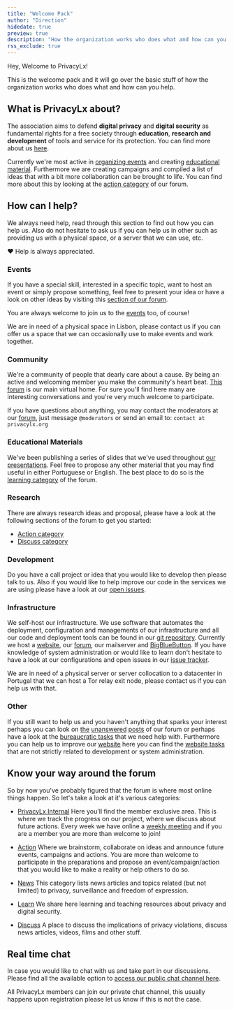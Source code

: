 ```yaml
---
title: "Welcome Pack"
author: "Direction"
hidedate: true
preview: true
description: "How the organization works who does what and how can you help."
rss_exclude: true
---
```

Hey, Welcome to PrivacyLx!

This is the welcome pack and it will go over the basic stuff of how the
organization works who does what and how can you help.

## What is PrivacyLx about?

The association aims to defend **digital privacy** and **digital security** as
fundamental rights for a free society through **education**, **research and
development** of tools and service for its protection. You can find more about
us [here](https://privacylx.org/en/about/about-us).

Currently we're most active in [organizing events](https://privacylx.org/events/)
and creating [educational material](https://privacylx.org/resources/).
Furthermore we are creating campaigns and compiled a list of ideas that with a
bit more collaboration can be brought to life. You can find more about this by
looking at the [action category](https://cafe.privacylx.org/c/action) of our
forum.

## How can I help?

We always need help, read through this section to find out how you can help us.
Also do not hesitate to ask us if you can help us in other such as providing us
with a physical space, or a server that we can use, etc.

 :heart: Help is always appreciated.

### Events

If you have a special skill, interested in a specific topic, want to host an
event or simply propose something, feel free to present your idea or have a look
on other ideas by visiting this
[section of our forum](https://cafe.privacylx.org/c/action).

You are always welcome to join us to the [events](https://privacylx.org/events/)
too, of course!

We are in need of a physical space in Lisbon, please contact us if you can offer
us a space that we can occasionally use to make events and work together.

### Community

We're a community of people that dearly care about a cause. By being an active
and welcoming member you make the community's heart beat.
[This forum](https://cafe.privacylx.org) is our main virtual home. For sure
you'll find here many are interesting conversations and you're very much welcome
to participate.

If you have questions about anything, you may contact the moderators at our
[forum](https://cafe.privacylx.org), just message `@moderators` or send an email
to: `contact at privacylx.org`

### Educational Materials

We've been publishing a series of slides that we've used throughout [our
presentations](https://privacylx.org/resources/). Feel free to propose any other
material that you may find useful in either Portuguese or English. The best
place to do so is the [learning category](https://cafe.privacylx.org/c/learn)
of the forum.

### Research

There are always research ideas and proposal, please have a look at the
following sections of the forum to get you started:

- [Action category](https://cafe.privacylx.org/c/action)
- [Discuss category](https://cafe.privacylx.org/c/discuss-privacy)

### Development

Do you have a call project or idea that you would like to develop then please
talk to us. Also if you would like to help improve our code in the services we
are using please have a look at our
[open issues](https://github.com/PrivacyLx/privacylx-issue-tracker/issues).

### Infrastructure

We self-host our infrastructure. We use software that automates the deployment,
configuration and managements of our infrastructure and all our code and
deployment tools can be found in our
[git repository](https://github.com/PrivacyLx/devops). Currently we host a
[website](http://privacylx.org), our [forum](https://cafe.privacylx.org/),
our mailserver and [BigBlueButton](https://bbb.privacylx.org). If you have
knowledge of system administration or would like to learn don't hesitate to have
a look at our configurations and open issues in our
[issue tracker](https://github.com/privacylx/privacylx-issue-tracker).

We are in need of a physical server or server collocation to a datacenter in
Portugal that we can host a Tor relay exit node, please contact us if you can
help us with that.

### Other

If you still want to help us and you haven't anything that sparks your interest
perhaps you can look on
[the](https://cafe.privacylx.org/c/discuss-privacy?max_posts=1)
[unanswered](https://cafe.privacylx.org/c/action?max_posts=1)
[posts](https://cafe.privacylx.org/c/learn?max_posts=1) of our forum or perhaps
have a look at the
[bureaucratic tasks](https://github.com/PrivacyLx/privacylx-issue-tracker/issues?q=is%3Aissue+is%3Aopen+label%3Abureaucracy)
that we need help with. Furthermore you can help us to improve our
[website](https://privacylx.org) here you can find the
[website tasks](https://github.com/PrivacyLx/privacylx-issue-tracker/issues?q=is%3Aissue+is%3Aopen+label%3Awebsite)
that are not strictly related to development or system administration.

## Know your way around the forum

So by now you've probably figured that the forum is where most online things
happen. So let's take a look at it's various categories:

- [PrivacyLx Internal](https://cafe.privacylx.org/c/privacylx-internal/7/l/latest?board=default)
  Here you'll find the member exclusive area. This is where we track the
  progress on our project, where we discuss about future actions. Every week we
  have online a [weekly
  meeting](https://cafe.privacylx.org/t/saturdays-6pm-weelky-updates-meeting/283/1)
  and if you are a member you are more than welcome to join!

- [Action](https://cafe.privacylx.org/c/discuss-privacy)
  Where we brainstorm, collaborate on ideas and announce future events,
  campaigns and actions. You are more than welcome to participate in the
  preparations and propose an event/campaign/action that you would like to make
  a reality or help others to do so.

- [News](https://cafe.privacylx.org/c/news)
  This category lists news articles and topics related (but not limited) to
  privacy, surveillance and freedom of expression.

- [Learn](https://cafe.privacylx.org/c/learn)
  We share here learning and teaching resources about privacy and digital
  security.

- [Discuss](https://cafe.privacylx.org/c/discuss-privacy)
  A place to discuss the implications of privacy violations, discuss news
  articles, videos, films and other stuff.

## Real time chat

In case you would like to chat with us and take part in our discussions. Please
find all the available option to
[access our public chat channel here](https://privacylx.org/en/community/).

All PrivacyLx members can join our private chat channel, this usually happens
upon registration please let us know if this is not the case.
